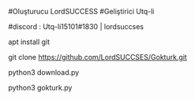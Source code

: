 #Oluşturucu LordSUCCESS
#Geliştirici Utq-li

#discord : Utq-li15101#1830 | lordsuccses

apt install git

git clone https://github.com/LordSUCCSES/Gokturk.git

python3 download.py

python3 gokturk.py
